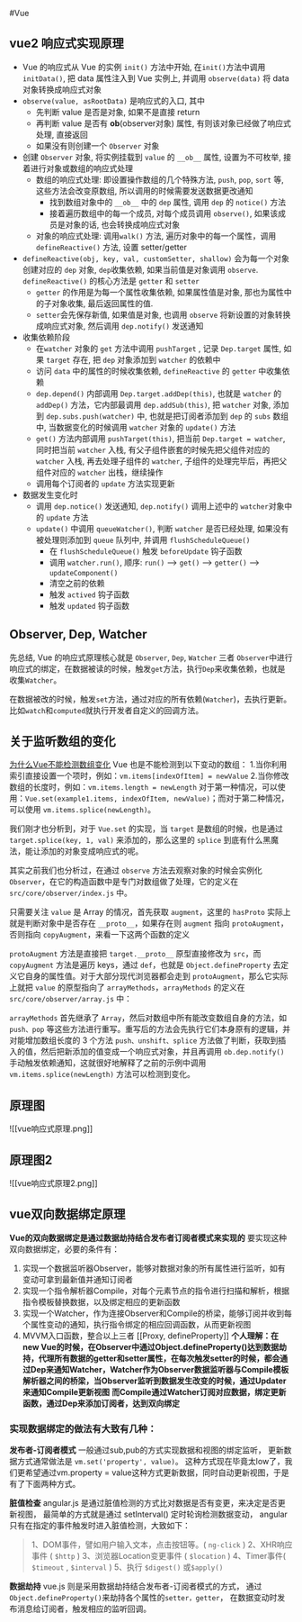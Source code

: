 #Vue
## vue2 响应式实现原理
-   Vue 的响应式从 Vue 的实例 `init()` 方法中开始, 在`init()`方法中调用 `initData()`, 把 data 属性注入到 Vue 实例上, 并调用 `observe(data)` 将 data 对象转换成响应式对象
-   `observe(value, asRootData)` 是响应式的入口, 其中
    -   先判断 value 是否是对象, 如果不是直接 return
    -   再判断 value 是否有 **ob**(observer对象) 属性, 有则该对象已经做了响应式处理, 直接返回
    -   如果没有则创建一个 `Observer` 对象
-   创建 `Observer` 对象, 将实例挂载到 `value` 的 `__ob__` 属性, 设置为不可枚举, 接着进行对象或数组的响应式处理
    -   数组的响应式处理: 即设置操作数组的几个特殊方法, `push`, `pop`, `sort` 等, 这些方法会改变原数组, 所以调用的时候需要发送数据更改通知
        -   找到数组对象中的 `__ob__` 中的 `dep` 属性, 调用 `dep` 的 `notice()` 方法
        -   接着遍历数组中的每一个成员, 对每个成员调用 `observe()`, 如果该成员是对象的话, 也会转换成响应式对象
    -   对象的响应式处理: 调用`walk()` 方法, 遍历对象中的每一个属性，调用`defineReactive()` 方法, 设置 setter/getter
-   `defineReactive(obj, key, val, customSetter, shallow)` 会为每一个对象创建对应的 `dep` 对象, `dep`收集依赖, 如果当前值是对象调用 `observe`. `defineReactive()` 的核心方法是 `getter` 和 `setter`
    -   `getter` 的作用是为每一个属性收集依赖, 如果属性值是对象, 那也为属性中的子对象收集, 最后返回属性的值.
    -   `setter`会先保存新值, 如果值是对象, 也调用 `observe` 将新设置的对象转换成响应式对象, 然后调用 `dep.notify()` 发送通知
-   收集依赖阶段
    -   在`watcher` 对象的 `get` 方法中调用 `pushTarget` , 记录 `Dep.target` 属性, 如果 `target` 存在, 把 `dep` 对象添加到 `watcher` 的依赖中
    -   访问 `data` 中的属性的时候收集依赖, `defineReactive` 的 `getter` 中收集依赖
    -   `dep.depend()` 内部调用 `Dep.target.addDep(this)`, 也就是 `watcher` 的 `addDep()` 方法，它内部最调用 `dep.addSub(this)`, 把 `watcher` 对象, 添加到 `dep.subs.push(watcher)` 中, 也就是把订阅者添加到 `dep` 的 `subs` 数组中, 当数据变化的时候调用 `watcher` 对象的 `update()` 方法
    -   `get()` 方法内部调用 `pushTarget(this)`, 把当前 `Dep.target = watcher`, 同时把当前 `watcher` 入栈, 有父子组件嵌套的时候先把父组件对应的 `watcher` 入栈, 再去处理子组件的 `watcher`, 子组件的处理完毕后，再把父组件对应的 `watcher` 出栈，继续操作
    -   调用每个订阅者的 `update` 方法实现更新
-   数据发生变化时
    -   调用 `dep.notice()` 发送通知, `dep.notify()` 调用上述中的 `watcher`对象中的 `update` 方法
    -   `update()` 中调用 `queueWatcher()`, 判断 `watcher` 是否已经处理, 如果没有被处理则添加到 `queue` 队列中, 并调用 `flushScheduleQueue()`
        -   在 `flushScheduleQueue()` 触发 `beforeUpdate` 钩子函数
        -   调用 `watcher.run()`, 顺序: `run()` --> `get()` --> `getter()` --> `updateComponent()`
        -   清空之前的依赖
        -   触发 `actived` 钩子函数
        -   触发 `updated` 钩子函数

## Observer, Dep, Watcher
先总结, Vue 的响应式原理核心就是 `Observer`, `Dep`, `Watcher` 三者
`Observer`中进行响应式的绑定，在数据被读的时候，触发`get`方法，执行`Dep`来收集依赖，也就是收集`Watcher`。

在数据被改的时候，触发`set`方法，通过对应的所有依赖(`Watcher`)，去执行更新。比如`watch`和`computed`就执行开发者自定义的回调方法。

## 关于监听数组的变化
[为什么Vue不能检测数组变化](https://juejin.cn/post/6844903917898186766)
Vue 也是不能检测到以下变动的数组：
1.当你利用索引直接设置一个项时，例如：`vm.items[indexOfItem] = newValue`
2.当你修改数组的长度时，例如：`vm.items.length = newLength`
对于第一种情况，可以使用：`Vue.set(example1.items, indexOfItem, newValue)`；而对于第二种情况，可以使用 `vm.items.splice(newLength)`。

我们刚才也分析到，对于 `Vue.set` 的实现，当 `target` 是数组的时候，也是通过 `target.splice(key, 1, val)` 来添加的，那么这里的 `splice` 到底有什么黑魔法，能让添加的对象变成响应式的呢。

其实之前我们也分析过，在通过 `observe` 方法去观察对象的时候会实例化 `Observer`，在它的构造函数中是专门对数组做了处理，它的定义在 `src/core/observer/index.js` 中。

只需要关注 `value` 是 Array 的情况，首先获取 `augment`，这里的 `hasProto` 实际上就是判断对象中是否存在 `__proto__`，如果存在则 `augment` 指向 `protoAugment`， 否则指向 `copyAugment`，来看一下这两个函数的定义

`protoAugment` 方法是直接把 `target.__proto__` 原型直接修改为 `src`，而 `copyAugment` 方法是遍历 keys，通过 `def`，也就是 `Object.defineProperty` 去定义它自身的属性值。对于大部分现代浏览器都会走到 `protoAugment`，那么它实际上就把 `value` 的原型指向了 `arrayMethods`，`arrayMethods` 的定义在 `src/core/observer/array.js` 中：

`arrayMethods` 首先继承了 `Array`，然后对数组中所有能改变数组自身的方法，如 `push、pop` 等这些方法进行重写。重写后的方法会先执行它们本身原有的逻辑，并对能增加数组长度的 3 个方法 `push、unshift、splice` 方法做了判断，获取到插入的值，然后把新添加的值变成一个响应式对象，并且再调用 `ob.dep.notify()` 手动触发依赖通知，这就很好地解释了之前的示例中调用 `vm.items.splice(newLength)` 方法可以检测到变化。

## 原理图
![[vue响应式原理.png]]

## 原理图2
![[vue响应式原理2.png]]

## vue双向数据绑定原理
**Vue的双向数据绑定是通过数据劫持结合发布者订阅者模式来实现的**
要实现这种双向数据绑定，必要的条件有：

1. 实现一个数据监听器Observer，能够对数据对象的所有属性进行监听，如有变动可拿到最新值并通知订阅者
2. 实现一个指令解析器Compile，对每个元素节点的指令进行扫描和解析，根据指令模板替换数据，以及绑定相应的更新函数
3. 实现一个Watcher，作为连接Observer和Compile的桥梁，能够订阅并收到每个属性变动的通知，执行指令绑定的相应回调函数，从而更新视图
4. MVVM入口函数，整合以上三者
[[Proxy, defineProperty]]
**个人理解：在new Vue的时候，在Observer中通过Object.defineProperty()达到数据劫持，代理所有数据的getter和setter属性，在每次触发setter的时候，都会通过Dep来通知Watcher，Watcher作为Observer数据监听器与Compile模板解析器之间的桥梁，当Observer监听到数据发生改变的时候，通过Updater来通知Compile更新视图**
**而Compile通过Watcher订阅对应数据，绑定更新函数，通过Dep来添加订阅者，达到双向绑定**

### 实现数据绑定的做法有大致有几种：

**发布者-订阅者模式**
一般通过sub,pub的方式实现数据和视图的绑定监听，
更新数据方式通常做法是 `vm.set('property', value)`。
这种方式现在毕竟太low了，我们更希望通过vm.property = value这种方式更新数据，同时自动更新视图，于是有了下面两种方式。

**脏值检查**
angular.js 是通过脏值检测的方式比对数据是否有变更，来决定是否更新视图，
最简单的方式就是通过 setInterval() 定时轮询检测数据变动，
angular只有在指定的事件触发时进入脏值检测，大致如下：

> 1、DOM事件，譬如用户输入文本，点击按钮等。( `ng-click` )
2、XHR响应事件 ( `$http` )
3、浏览器Location变更事件 ( `$location` )
4、Timer事件( `$timeout` , `$interval` )
5、执行 `$digest()` 或`$apply()`

**数据劫持**
vue.js 则是采用数据劫持结合发布者-订阅者模式的方式，
通过`Object.defineProperty()`来劫持各个属性的`setter，getter`，
在数据变动时发布消息给订阅者，触发相应的监听回调。